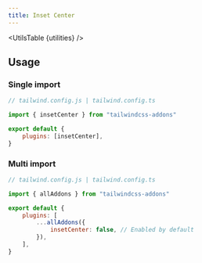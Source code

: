 ```yaml
---
title: Inset Center
---
```


<script>
	import UtilsTable from "$lib/UtilsTable.svelte"
	import { getUtilities } from "$lib/utils/tailwind.js"
	import { insetCenter } from "tailwindcss-addons"
	const utilities = getUtilities(insetCenter.handler);
</script>

<UtilsTable {utilities} />

## Usage

### Single import

```js
// tailwind.config.js | tailwind.config.ts

import { insetCenter } from "tailwindcss-addons"

export default {
    plugins: [insetCenter],
}
```

### Multi import

```js
// tailwind.config.js | tailwind.config.ts

import { allAddons } from "tailwindcss-addons"

export default {
    plugins: [
        ...allAddons({
            insetCenter: false, // Enabled by default
        }),
    ],
}
```

